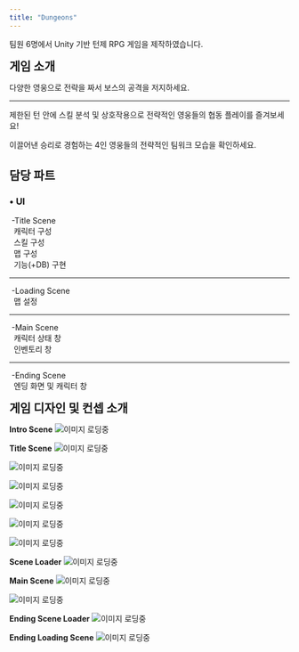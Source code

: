 ```yaml
---
title: "Dungeons"
---
```


팀원 6명에서 Unity 기반 턴제 RPG 게임을 제작하였습니다.

<!--more-->
  
  

**<span style="font-size: 1.5em;">게임 소개</span>**

다양한 영웅으로 전략을 짜서 보스의 공격을 저지하세요.

___________________________________________________

제한된 턴 안에 스킬 분석 및 상호작용으로 전략적인 영웅들의 협동 플레이를 즐겨보세요!

이끌어낸 승리로 경험하는 4인 영웅들의 전략적인 팀워크 모습을 확인하세요.  
  
  
  
## **담당 파트**  

### • UI  

&nbsp;\-Title Scene  
&nbsp;&nbsp;캐릭터 구성  
&nbsp;&nbsp;스킬 구성  
&nbsp;&nbsp;맵 구성  
&nbsp;&nbsp;기능(+DB) 구현  
___________________________________________________
&nbsp;\-Loading Scene  
&nbsp;&nbsp;맵 설정  
___________________________________________________
&nbsp;\-Main Scene  
&nbsp;&nbsp;캐릭터 상태 창  
&nbsp;&nbsp;인벤토리 창  
___________________________________________________
&nbsp;\-Ending Scene  
&nbsp;&nbsp;엔딩 화면 및 캐릭터 창   
  
  



**<span style="font-size: 1.5em;">게임 디자인 및 컨셉 소개</span>**


**Intro Scene**
![이미지 로딩중](featured(2).png)


**Title Scene**
![이미지 로딩중](featured(3).png)


![이미지 로딩중](featured(4).png)


![이미지 로딩중](featured(5).png)


![이미지 로딩중](featured(6).png)


![이미지 로딩중](featured(7).png)


![이미지 로딩중](featured(8).png)


**Scene Loader**
![이미지 로딩중](featured(9).png)


**Main Scene**
![이미지 로딩중](featured(10).png)


![이미지 로딩중](featured(11).png )


**Ending Scene Loader**
![이미지 로딩중](featured(12).png)


**Ending Loading Scene**
![이미지 로딩중](featured(13).png)